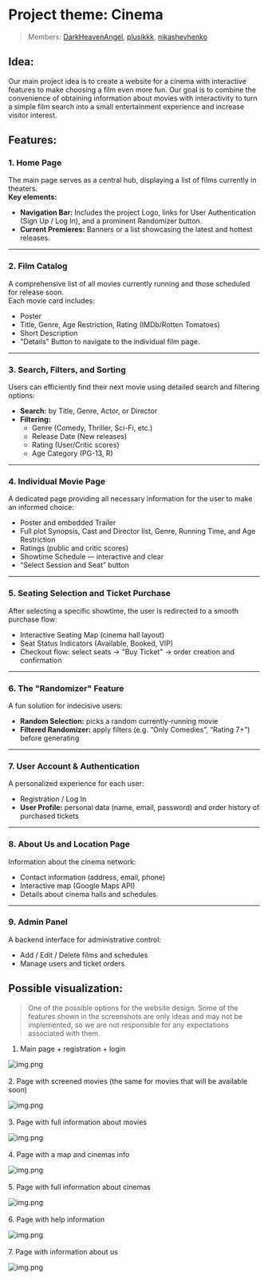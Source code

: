 # Project theme: Cinema

> Members: [DarkHeavenAngel](https://github.com/DarkHeavenAngel), [plusikkk](https://github.com/plusikkk), [nikashevhenko](https://github.com/nikashevchenko)

## Idea:
  Our main project idea is to create a website for a cinema with interactive features to make choosing a film even more fun. Our goal is to combine the convenience of obtaining information about movies with interactivity to turn a simple film search into a small     entertainment experience and increase visitor interest.

## Features:

### 1. Home Page
The main page serves as a central hub, displaying a list of films currently in theaters.  
**Key elements:**
- **Navigation Bar:** Includes the project Logo, links for User Authentication (Sign Up / Log In), and a prominent Randomizer button.  
- **Current Premieres:** Banners or a list showcasing the latest and hottest releases.

---

### 2. Film Catalog
A comprehensive list of all movies currently running and those scheduled for release soon.  
Each movie card includes:
- Poster  
- Title, Genre, Age Restriction, Rating (IMDb/Rotten Tomatoes)  
- Short Description  
- "Details" Button to navigate to the individual film page.

---

### 3. Search, Filters, and Sorting
Users can efficiently find their next movie using detailed search and filtering options:
- **Search:** by Title, Genre, Actor, or Director  
- **Filtering:**
  - Genre (Comedy, Thriller, Sci-Fi, etc.)
  - Release Date (New releases)
  - Rating (User/Critic scores)
  - Age Category (PG-13, R)

---

### 4. Individual Movie Page
A dedicated page providing all necessary information for the user to make an informed choice:
- Poster and embedded Trailer  
- Full plot Synopsis, Cast and Director list, Genre, Running Time, and Age Restriction  
- Ratings (public and critic scores)  
- Showtime Schedule — interactive and clear  
- “Select Session and Seat” button

---

### 5. Seating Selection and Ticket Purchase
After selecting a specific showtime, the user is redirected to a smooth purchase flow:
- Interactive Seating Map (cinema hall layout)  
- Seat Status Indicators (Available, Booked, VIP)  
- Checkout flow: select seats → "Buy Ticket" → order creation and confirmation

---

### 6. The "Randomizer" Feature
A fun solution for indecisive users:
- **Random Selection:** picks a random currently-running movie  
- **Filtered Randomizer:** apply filters (e.g. “Only Comedies”, “Rating 7+”) before generating

---

### 7. User Account & Authentication
A personalized experience for each user:
- Registration / Log In  
- **User Profile:** personal data (name, email, password) and order history of purchased tickets

---

### 8. About Us and Location Page
Information about the cinema network:
- Contact information (address, email, phone)  
- Interactive map (Google Maps API)  
- Details about cinema halls and schedules

---

### 9. Admin Panel
A backend interface for administrative control:
- Add / Edit / Delete films and schedules  
- Manage users and ticket orders


## Possible visualization:
>One of the possible options for the website design. Some of the features shown in the screenshots are only ideas and may not be implemented, so we are not responsible for any expectations associated with them.
1. Main page + registration + login

![img.png](img/visualization/main_and_auth.png)
<br/>
<br/>
2. Page with screened movies (the same for movies that will be available soon) <br/>

![img.png](img/visualization/screened_and_soon.png)
<br/>
<br/>
3. Page with full information about movies

![img.png](img/visualization/film_details.png)
<br/>
<br/>
4. Page with a map and cinemas info

![img.png](img/visualization/cinemas.png)
<br/>
<br/>
5. Page with full information about cinemas

![img.png](img/visualization/cinema_details.png)
<br/>
<br/>
6. Page with help information

![img.png](img/visualization/help.png)
<br/>
<br/>
7. Page with information about us

![img.png](img/visualization/about_us.png)
<br/>
<br/>


